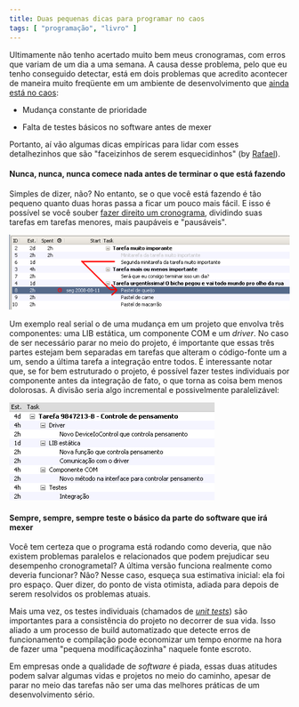 ```yaml
---
title: Duas pequenas dicas para programar no caos
tags: [ "programação", "livro" ]
---
```


Ultimamente não tenho acertado muito bem meus cronogramas, com erros que variam de um dia a uma semana. A causa desse problema, pelo que eu tenho conseguido detectar, está em dois problemas que acredito acontecer de maneira muito freqüente em um ambiente de desenvolvimento que [ainda está no caos](http://brazil.joelonsoftware.com/Articles/TheJoelTest.html):



	
  * Mudança constante de prioridade

	
  * Falta de testes básicos no software antes de mexer


Portanto, aí vão algumas dicas empíricas para lidar com esses detalhezinhos que são "faceizinhos de serem esquecidinhos" (by [Rafael](http://www.sk5.com.br)).




#### Nunca, nunca, nunca comece nada antes de terminar o que está fazendo


Simples de dizer, não? No entanto, se o que você está fazendo é tão pequeno quanto duas horas passa a ficar um pouco mais fácil. E isso é possível se você souber [fazer direito um cronograma](http://www.caloni.com.br/cronograma), dividindo suas tarefas em tarefas menores, mais paupáveis e "pausáveis".

[![tarefasimportanteseurgentes.PNG](/images/tarefasimportanteseurgentes.PNG)](http://www.caloni.com.br/todolist)

Um exemplo real serial o de uma mudança em um projeto que envolva três componentes: uma LIB estática, um componente COM e um _driver_. No caso de ser necessário parar no meio do projeto, é importante que essas três partes estejam bem separadas em tarefas que alteram o código-fonte um a um, sendo a última tarefa a integração entre todos. É interessante notar que, se for bem estruturado o projeto, é possível fazer testes individuais por componente antes da integração de fato, o que torna as coisa bem menos dolorosas. A divisão seria algo incremental e possivelmente paralelizável:

![todolistcomponentizado.PNG](/images/todolistcomponentizado.PNG)


#### Sempre, sempre, sempre teste o básico da parte do software que irá mexer


Você tem certeza que o programa está rodando como deveria, que não existem problemas paralelos e relacionados que podem prejudicar seu desempenho cronogrametal? A última versão funciona realmente como deveria funcionar? Não? Nesse caso, esqueça sua estimativa inicial: ela foi pro espaço. Quer dizer, do ponto de vista otimista, adiada para depois de serem resolvidos os problemas atuais.

Mais uma vez, os testes individuais (chamados de _[unit tests](http://en.wikipedia.org/wiki/Unit_testing)_) são importantes para a consistência do projeto no decorrer de sua vida. Isso aliado a um processo de build automatizado que detecte erros de funcionamento e compilação pode economizar um tempo enorme na hora de fazer uma "pequena modificaçãozinha" naquele fonte escroto.

Em empresas onde a qualidade de _software_ é piada, essas duas atitudes podem salvar algumas vidas e projetos no meio do caminho, apesar de parar no meio das tarefas não ser uma das melhores práticas de um desenvolvimento sério.
